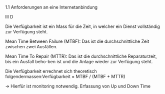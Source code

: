 1.1 Anforderungen an eine Internetanbindung 


III D


Die Verfügbarkeit ist ein Mass für die Zeit, in welcher ein Dienst vollständig zur Verfügung steht.



Mean Time Between Failure (MTBF): Das ist die durchschnittliche Zeit zwischen zwei Ausfällen.

Mean Time To Repair (MTTR): Das ist die durchschnittliche Reparaturzeit, bis ein Ausfall beho-ben ist und die Anlage wieder zur Verfügung steht.

Die Verfügbarkeit errechnet sich theoretisch folgendermassen:Verfügbarkeit = MTBF / (MTBF + MTTR)

-> Hierfür ist monitoring notwendig. Erfassung von Up und Down Time